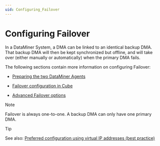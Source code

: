 ```yaml
---
uid: Configuring_Failover
---
```


# Configuring Failover

In a DataMiner System, a DMA can be linked to an identical backup DMA. That backup DMA will then be kept synchronized but offline, and will take over (either manually or automatically) when the primary DMA fails.

The following sections contain more information on configuring Failover:

- [Preparing the two DataMiner Agents](Preparing_the_two_DataMiner_Agents.md)

- [Failover configuration in Cube](Failover_configuration_in_Cube.md)

- [Advanced Failover options](Advanced_Failover_options.md)

> [!NOTE]
> Failover is always one-to-one. A backup DMA can only have one primary DMA.

> [!TIP]
> See also:
> [Preferred configuration using virtual IP addresses (best practice)](Preferred_configuration_using_virtual_IP_addresses__best_practice.md)
